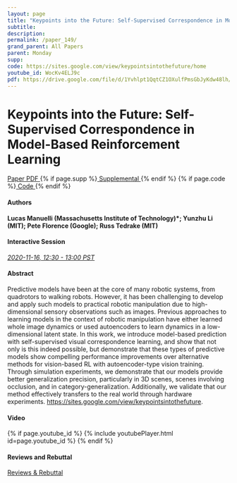 ```yaml
---
layout: page
title: "Keypoints into the Future: Self-Supervised Correspondence in Model-Based Reinforcement Learning"
subtitle: 
description:
permalink: /paper_149/
grand_parent: All Papers
parent: Monday
supp: 
code: https://sites.google.com/view/keypointsintothefuture/home
youtube_id: WocKv4ELJ9c
pdf: https://drive.google.com/file/d/1Yvhlpt1QqtCZ1OXulfPmsGbJyKdw48lh/view
---
```


# Keypoints into the Future: Self-Supervised Correspondence in Model-Based Reinforcement Learning

<a href="https://drive.google.com/file/d/1Yvhlpt1QqtCZ1OXulfPmsGbJyKdw48lh/view" target="_blank" rel="noopener noreferrer" class="btn btn-blue"><i class="fa fa-file-text-o" aria-hidden="true"></i> Paper PDF </a> {% if page.supp %}<a href="" target="_blank" rel="noopener noreferrer" class="btn btn-green"><i class="fa fa-file-text-o" aria-hidden="true"></i> Supplemental </a>{% endif %} {% if page.code %}<a href="https://sites.google.com/view/keypointsintothefuture/home" target="_blank" rel="noopener noreferrer" class="btn"><i class="fa fa-github" aria-hidden="true"></i> Code </a>{% endif %} 

#### Authors
**Lucas Manuelli (Massachusetts Institute of Technology)*; Yunzhu Li (MIT); Pete Florence (Google); Russ Tedrake (MIT)**

#### Interactive Session
<a href="https://pheedloop.com/corl2020/virtual/?page=sessions&section=SESPB7IUFX8Q6BS5T" target="_blank" rel="noopener noreferrer"><em>2020-11-16, 12:30 - 13:00 PST </em></a>

#### Abstract
Predictive models have been at the core of many robotic systems, from quadrotors to walking robots. However, it has been challenging to develop and apply such models to practical robotic manipulation due to high-dimensional sensory observations such as images. Previous approaches to learning models in the context of robotic manipulation have either learned whole image dynamics or used autoencoders to learn dynamics in a low-dimensional latent state. In this work, we introduce model-based prediction with self-supervised visual correspondence learning, and show that not only is this indeed possible, but demonstrate that these types of predictive models show compelling performance improvements over alternative methods for vision-based RL with autoencoder-type vision training. Through simulation experiments, we demonstrate that our models provide better generalization precision, particularly in 3D scenes, scenes involving occlusion, and in category-generalization. Additionally, we validate that our method effectively transfers to the real world through hardware experiments. <a href="https://sites.google.com/view/keypointsintothefuture" target="_blank">https://sites.google.com/view/keypointsintothefuture</a>.

#### Video
{% if page.youtube_id %}
{% include youtubePlayer.html id=page.youtube_id %}
{% endif %}

#### Reviews and Rebuttal
<a href="https://drive.google.com/file/d/1vkgXA-4QLplkJEqt60_XscABWWN2HpGV/view" target="_blank" rel="noopener noreferrer" class="btn btn-purple"><i class="fa fa-pencil-square-o" aria-hidden="true"></i> Reviews & Rebuttal </a>

